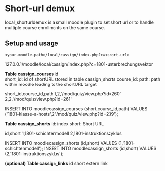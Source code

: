 # Short-url demux
local_shorturldemux is a small moodle plugin to set short url or to handle multiple course enrollments on the same course.

## Setup and usage

`<your-moodle-path>/local/cassign/index.php?c=<short-url>`

127.0.0.1/moodle/local/cassign/index.php?c=1801-unterbrechungsvektor

**Table cassign_courses**
id	
short_id: id of shortURL stored in table cassign_shorts
course_id: 
path: path within moodle leading to the shortURL target

short_id,course_id,path
1,2,'/mod/quiz/view.php?id=260'
2,2,'/mod/quiz/view.php?id=261'

INSERT INTO moodlecassign_courses (short,course_id,path) VALUES ('1801-klasse-a-hosts',2,'/mod/quiz/view.php?id=239');


**Table cassign_shorts**
id: index
short: Short URL

id,short
1,1801-schichtenmodell
2,1801-instruktionszyklus

INSERT INTO moodlecassign_shorts (id,short) VALUES (1,'1801-schichtenmodell');
INSERT INTO moodlecassign_shorts (id,short) VALUES (2,'1801-instruktionszyklus');


**(optional) Table cassign_links**
id
short
extern
link
